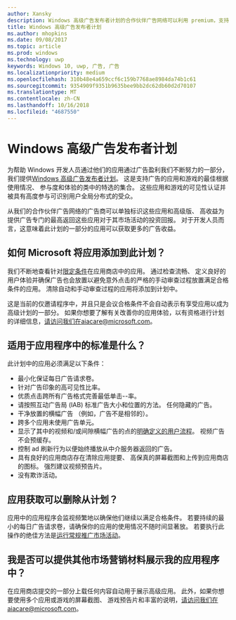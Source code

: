 ```yaml
---
author: Xansky
description: Windows 高级广告发布者计划的合作伙伴广告网络可以利用 premium，支持广告的应用特选集合组成的高效广告。 此计划中的应用是最佳根据使用情况、 参与度和体验的类中。
title: Windows 高级广告发布者计划
ms.author: mhopkins
ms.date: 09/08/2017
ms.topic: article
ms.prod: windows
ms.technology: uwp
keywords: Windows 10, uwp, 广告, 广告
ms.localizationpriority: medium
ms.openlocfilehash: 310b48e4a659ccf6c159b7768ae8984da74b1c61
ms.sourcegitcommit: 9354909f9351b9635bee9bb2dc62db60d2d70107
ms.translationtype: MT
ms.contentlocale: zh-CN
ms.lasthandoff: 10/16/2018
ms.locfileid: "4687550"
---
```

# <a name="windows-premium-ads-publishers-program"></a>Windows 高级广告发布者计划

为帮助 Windows 开发人员通过他们的应用通过广告盈利我们不断努力的一部分，我们提供[Windows 高级广告发布者计划](http://www.windowspremiumapps.com)。 这是支持广告的应用和游戏的最佳根据使用情况、 参与度和体验的类中的特选的集合。 这些应用和游戏的可见性认证并被具有高度参与可识别用户全局分布式的受众。

从我们的合作伙伴广告网络的广告商可以单独标识这些应用和高级版、 高收益为提供广告专门的最高返回这些应用对于其市场活动的投资回报。 对于开发人员而言，这意味着此计划的一部分的应用可以获取更多的广告收益。

## <a name="how-does-microsoft-add-apps-to-this-program"></a>如何 Microsoft 将应用添加到此计划？ 

我们不断地查看针对[限定条件](#what-are-the-criteria-for-apps-in-the-program)在应用商店中的应用。 通过检查流畅、 定义良好的用户体验并确保广告也会放置以避免意外点击的严格的手动审查过程放置满足合格条件的应用。 清除自动和手动审查过程的应用将添加到计划中。

这是当前的仅邀请程序中，并且只是会议合格条件不会自动表示有享受应用以成为高级计划的一部分。 如果你想要了解有关改善你的应用体验，以有资格进行计划的详细信息，请访问我们在aiacare@microsoft.com。

## <a name="what-are-the-criteria-for-apps-in-the-program"></a>适用于应用程序中的标准是什么？

此计划中的应用必须满足以下条件：

* 最小化保证每日广告请求卷。 
* 针对广告印象的高可见性比率。 
* 优质点击跨所有广告格式完善最低单击--率。 
* 请按照互动广告局 (IAB) 标准广告大小和位置的方法。 任何隐藏的广告。
* 干净放置的横幅广告 （例如，广告不是相邻的）。
* 跨多个应用未使用广告单元。
* 显示了其中的视频和/或间隙横幅广告的点的[明确定义的用户流程](https://blogs.windows.com/buildingapps/2017/08/31/best-practices-using-video-ads-windows-apps/)。 视频广告不会预缓存。 
* 控制 ad 刷新行为以便始终播放从中介服务器返回的广告。
* 具有良好的应用商店存在清除应用提要、 高保真的屏幕截图和上传到应用商店的图标。 强烈建议视频预告片。
* 没有欺诈活动。

## <a name="can-apps-get-removed-from-the-program"></a>应用获取可以删除从计划？

应用中的应用程序会监视频繁地以确保他们继续以满足合格条件。 若要持续的最小的每日广告请求卷，请确保你的应用的使用情况不随时间显著放。 若要执行此操作的绝佳方法是[运行常规推广市场活动](https://developer.microsoft.com/en-us/store/promote-your-apps)。

## <a name="can-i-provide-additional-marketing-material-to-showcase-my-app-in-the-program"></a>我是否可以提供其他市场营销材料展示我的应用程序中？ 

在应用商店提交的一部分上载任何内容自动用于展示高级应用。 此外，如果你想要使用多个应用或游戏的屏幕截图、 游戏预告片和丰富的说明，请访问我们在aiacare@microsoft.com。
